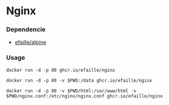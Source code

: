 # Nginx

### Dependencie

- [efaille/alpine]

### Usage

```
docker run -d -p 80 ghcr.io/efaille/nginx
```

```
docker run -d -p 80 -v $PWD:/data ghcr.io/efaille/nginx
```

```
docker run -d -p 80 -v $PWD/html:/var/www/html -v $PWD/nginx.conf:/etc/nginx/nginx.conf ghcr.io/efaille/nginx
```

[efaille/alpine]: //github.com/efaille/dockerfiles/tree/master/alpine
